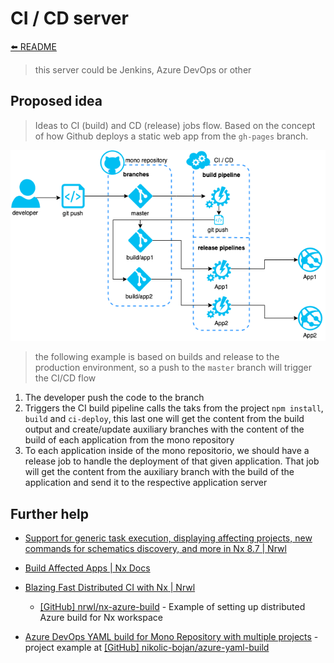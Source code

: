 # CI / CD server

[⬅️ README](../README.md)

> this server could be Jenkins, Azure DevOps or other

## Proposed idea

> Ideas to CI (build) and CD (release) jobs flow. Based on the concept of how Github deploys a static web app from the `gh-pages` branch.

![CI/CD jobs](assets/ci-cd-monorepo-apps-build-release-flow.png)

> the following example is based on builds and release to the production environment, so a push to the `master` branch will trigger the CI/CD flow

1. The developer push the code to the branch
2. Triggers the CI build pipeline calls the taks from the project `npm install`, `build` and `ci-deploy`, this last one will get the content from the build output and create/update auxiliary branches with the content of the build of each application from the mono repository
3. To each application inside of the mono repositorio, we should have a release job to handle the deployment of that given application. That job will get the content from the auxiliary branch with the build of the application and send it to the respective application server

## Further help

- [Support for generic task execution, displaying affecting projects, new commands for schematics discovery, and more in Nx 8.7 | Nrwl](https://blog.nrwl.io/support-for-generic-task-execution-displaying-affecting-libraries-new-commands-for-schematics-1b62b444ad0e)

- [Build Affected Apps | Nx Docs](https://nx.dev/react/tutorial/11-build-affected-projects)

- [Blazing Fast Distributed CI with Nx | Nrwl](https://blog.nrwl.io/blazing-fast-distributed-ci-with-nx-a1f5974f7393)

  - [[GitHub] nrwl/nx-azure-build](https://github.com/nrwl/nx-azure-build) - Example of setting up distributed Azure build for Nx workspace

- [Azure DevOps YAML build for Mono Repository with multiple projects](https://dev.to/nikolicbojan/azure-devops-yaml-build-for-mono-repository-with-multiple-projects-146g) - project example at [[GitHub] nikolic-bojan/azure-yaml-build](https://github.com/nikolic-bojan/azure-yaml-build)
